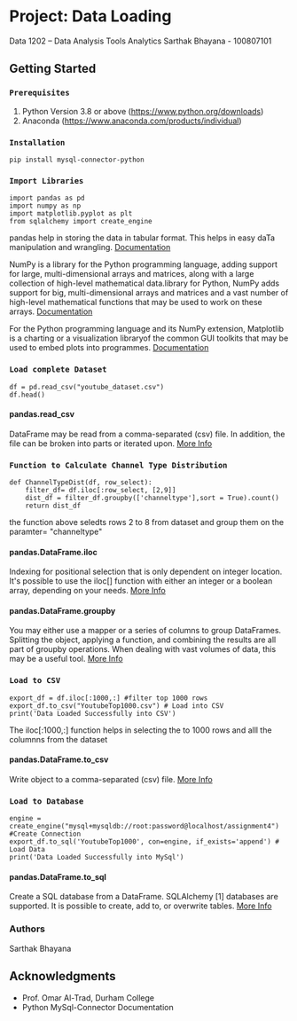 # Project: Data Loading 
Data 1202 – Data Analysis Tools Analytics
Sarthak Bhayana - 100807101

## Getting Started

### `Prerequisites` 
1) Python Version 3.8 or above (https://www.python.org/downloads)
2) Anaconda (https://www.anaconda.com/products/individual)

### `Installation`
```
pip install mysql-connector-python
```
### `Import Libraries`
```
import pandas as pd
import numpy as np
import matplotlib.pyplot as plt
from sqlalchemy import create_engine
```

pandas help in storing the data in tabular format. This helps in easy daTa manipulation and wrangling.  [Documentation](https://pandas.pydata.org/docs/)

NumPy is a library for the Python programming language, adding support for large, multi-dimensional arrays and matrices, along with a large collection of high-level mathematical data.library for Python, NumPy adds support for big, multi-dimensional arrays and matrices and a vast number of high-level mathematical functions that may be used to work on these arrays. [Documentation](https://numpy.org/doc/stable/user/whatisnumpy.html)

For the Python programming language and its NumPy extension, Matplotlib is a charting or a visualization libraryof the common GUI toolkits that may be used to embed plots into programmes. [Documentation](https://matplotlib.org/stable/)

### `Load complete Dataset`
```
df = pd.read_csv("youtube_dataset.csv")
df.head()
```

#### pandas.read_csv
DataFrame may be read from a comma-separated (csv) file. In addition, the file can be broken into parts or iterated upon. [More Info](https://pandas.pydata.org/docs/reference/api/pandas.read_csv.html#pandas-read-csv)

### `Function to Calculate Channel Type Distribution`
```
def ChannelTypeDist(df, row_select):
    filter_df= df.iloc[:row_select, [2,9]]
    dist_df = filter_df.groupby(['channeltype'],sort = True).count() 
    return dist_df
```

the function above seledts rows 2 to 8 from dataset and group them on the paramter= "channeltype"

#### pandas.DataFrame.iloc
Indexing for positional selection that is only dependent on integer location. It's possible to use the iloc[] function with either an integer or a boolean array, depending on your needs. [More Info](https://pandas.pydata.org/docs/reference/api/pandas.DataFrame.iloc.html)

#### pandas.DataFrame.groupby
You may either use a mapper or a series of columns to group DataFrames. Splitting the object, applying a function, and combining the results are all part of groupby operations. When dealing with vast volumes of data, this may be a useful tool. [More Info](https://pandas.pydata.org/docs/reference/api/pandas.DataFrame.groupby.html)

### `Load to CSV`
```
export_df = df.iloc[:1000,:] #filter top 1000 rows
export_df.to_csv("YoutubeTop1000.csv") # Load into CSV
print('Data Loaded Successfully into CSV')
```
The iloc[:1000,:] function helps in selecting the to 1000 rows and alll the columnns from the dataset
#### pandas.DataFrame.to_csv
Write object to a comma-separated (csv) file. [More Info](https://pandas.pydata.org/docs/reference/api/pandas.DataFrame.to_csv.html)


### `Load to Database`
```
engine = create_engine("mysql+mysqldb://root:password@localhost/assignment4") #Create Connection
export_df.to_sql('YoutubeTop1000', con=engine, if_exists='append') # Load Data
print('Data Loaded Successfully into MySql')
```
#### pandas.DataFrame.to_sql
Create a SQL database from a DataFrame. SQLAlchemy [1] databases are supported. It is possible to create, add to, or overwrite tables.
[More Info](https://pandas.pydata.org/docs/reference/api/pandas.DataFrame.to_sql.html)

### Authors
Sarthak Bhayana 

## Acknowledgments
* Prof. Omar Al-Trad, Durham College 
* Python MySql-Connector Documentation


